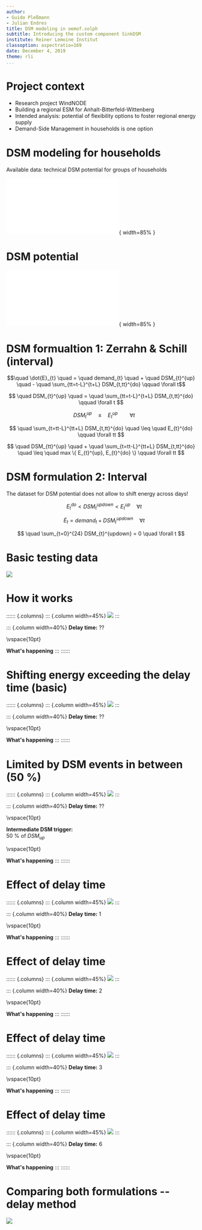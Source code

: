 ```yaml
---
author:
- Guido Pleßmann
- Julian Endres
title: DSM modeling in oemof.solph
subtitle: Introducing the custom component SinkDSM
institute: Reiner Lemoine Institut
classoption: aspectratio=169
date: December 4, 2019
theme: rli
...
```


# Project context

* Research project WindNODE
* Building a regional ESM for Anhalt-Bitterfeld-Wittenberg
* Intended analysis: potential of flexibility options to foster regional energy supply
* Demand-Side Management in households is one option

# DSM modeling for households

Available data: technical DSM potential for groups of households

![](img/IOEW_DSM_Daten_Zusammensetzung.pdf){ width=85% }

<!-- Two DSM model formulations are provided by [SinkDSM](https://oemof.readthedocs.io/en/latest/api/oemof.solph.html#oemof.solph.custom.SinkDSM) -->

# DSM potential

![](img/IOEW_DSM_Daten_Potenzial.pdf){ width=85% }

# DSM formualtion 1: Zerrahn \& Schill (interval)

$$\quad \dot{E}_{t} \quad = \quad demand_{t} \quad + \quad DSM_{t}^{up} \quad - \quad \sum_{tt=t-L}^{t+L} DSM_{t,tt}^{do}  \qquad \forall t$$

$$ \quad DSM_{t}^{up} \quad = \quad \sum_{tt=t-L}^{t+L} DSM_{t,tt}^{do} \qquad \forall t $$

$$ \quad DSM_{t}^{up} \quad \leq \quad E_{t}^{up} \qquad \forall t $$

$$ \quad \sum_{t=tt-L}^{tt+L} DSM_{t,tt}^{do} \quad \leq \quad E_{t}^{do} \qquad \forall tt $$

$$ \quad DSM_{tt}^{up} \quad + \quad \sum_{t=tt-L}^{tt+L} DSM_{t,tt}^{do} \quad \leq \quad max \{ E_{t}^{up}, E_{t}^{do} \} \qquad \forall tt $$ 



# DSM formulation 2: Interval

The dataset for DSM potential does not allow to shift energy across days!

$$\quad  E_{t}^{do} < DSM_{t}^{updown} < E_{t}^{up} \quad \forall t$$

$$ \quad \dot{E}_{t} = demand_{t} + DSM_{t}^{updown} \quad \forall t $$

$$ \quad  \sum_{t=0}^{24} DSM_{t}^{updown} = 0 \quad \forall t $$

# Basic testing data

![](img/DSM-shift-input-data_basic.png)

# How it works

:::::: {.columns}
::: {.column  width=45%} 
![](img/DSM-shift_basic.png)
:::

::: {.column  width=40%}
**Delay time:** ??

\vspace{10pt}

**What's happening**
:::
:::::: 


# Shifting energy exceeding the delay time (basic)

:::::: {.columns}
::: {.column  width=45%} 
![](img/DSM-shift-exceeding-delay-time_basic.png)
:::

::: {.column  width=40%}
**Delay time:** ??

\vspace{10pt}

**What's happening**
:::
:::::: 


# Limited by DSM events in between (50 %)


:::::: {.columns}
::: {.column  width=45%} 
![](img/DSM-shift-exceeding-delay-time_25percent.png)
:::

::: {.column  width=40%}
**Delay time:** ??

\vspace{10pt}

**Intermediate DSM trigger:**\
50 % of $DSM_{up}$

\vspace{10pt}

**What's happening**
:::
:::::: 

# Effect of delay time


:::::: {.columns}
::: {.column  width=45%} 
![](img/DSM-shift-exceeding-delay-time_delay-1.png)
:::

::: {.column  width=40%}
**Delay time:** 1


\vspace{10pt}

**What's happening**
:::
::::::

# Effect of delay time


:::::: {.columns}
::: {.column  width=45%} 
![](img/DSM-shift-exceeding-delay-time_delay-2.png)
:::

::: {.column  width=40%}
**Delay time:** 2


\vspace{10pt}

**What's happening**
:::
::::::

# Effect of delay time

:::::: {.columns}
::: {.column  width=45%} 
![](img/DSM-shift-exceeding-delay-time_delay-3.png)
:::

::: {.column  width=40%}
**Delay time:** 3


\vspace{10pt}

**What's happening**
:::
::::::

# Effect of delay time

:::::: {.columns}
::: {.column  width=45%} 
![](img/DSM-shift-exceeding-delay-time_delay-6.png)
:::

::: {.column  width=40%}
**Delay time:** 6


\vspace{10pt}

**What's happening**
:::
::::::


# Comparing both formulations -- delay method


![](img/DSM-activity_delay-method_4days.png)


